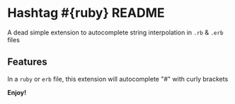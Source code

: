 # Hashtag #{ruby} README

A dead simple extension to autocomplete string interpolation in ```.rb``` & ```.erb``` files

## Features

In a ```ruby``` or ```erb``` file, this extension will autocomplete "#" with curly brackets

**Enjoy!**
